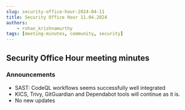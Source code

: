 ```yaml
---
slug: security-office-hour-2024-04-11
title: Security Office Hour 11.04.2024
authors: 
    - rohan_krishnamurthy
tags: [meeting-minutes, community, security]
---
```


## Security Office Hour meeting minutes

### Announcements

- SAST: CodeQL workflows seems successfully well integrated
-	KICS, Trivy, GitGuardian and Dependabot tools will continue as it is.
-	No new updates
